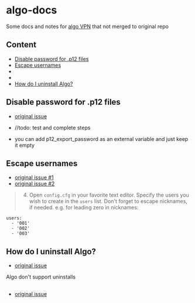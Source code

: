 # algo-docs

Some docs and notes for [algo VPN](https://github.com/trailofbits/algo) that not merged to original repo

## Content

* [Disable password for .p12 files](#disable-password-for-p12-files)
* [Escape usernames](#escape-usernames)
* []()
* []()
* [How do I uninstall Algo?](#how-do-i-uninstall-algo)

## Disable password for .p12 files

* [original issue](https://github.com/trailofbits/algo/issues/232)

* //todo: test and complete steps
* you can add p12_export_password as an external variable and just keep it empty

## Escape usernames 

* [original issue #1](https://github.com/trailofbits/algo/issues/246)
* [original issue #2](https://github.com/trailofbits/algo/pull/248)

> 4. Open `config.cfg` in your favorite text editor. Specify the users you wish to create in the `users` list. 
> Don't forget to escape nicknames, if needed. e.g. for leading zero in nicknames: 
```
users:
  - '001'
  - '002'
  - '003' 
  ```

## How do I uninstall Algo?

* [original issue](https://github.com/trailofbits/algo/issues/407)

Algo don't support uninstalls

## 

* [original issue]()
